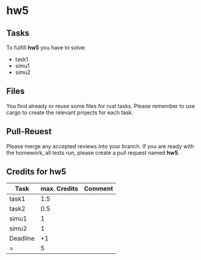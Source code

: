 # hw5

## Tasks

To fulfill **hw5** you have to solve:

- task1
- simu1
- simu2

## Files

You find already or reuse some files for rust tasks. Please remember to use
cargo to create the relevant projects for each task.

## Pull-Reuest

Please merge any accepted reviews into your branch. If you are ready with the
homework, all tests run, please create a pull request named **hw5**.

## Credits for hw5

| Task     | max. Credits | Comment |
| -------- | ------------ | ------- |
| task1    | 1.5          |         |
| task2    | 0.5          |         |
| simu1    | 1            |         |
| simu2    | 1            |         |
| Deadline | +1           |         |
| =        | 5            |         |
